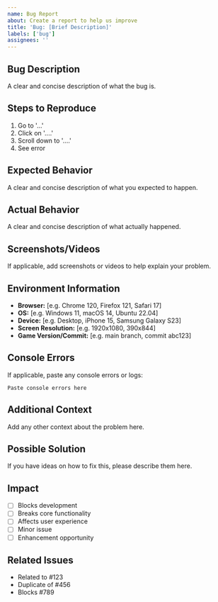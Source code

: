 ```yaml
---
name: Bug Report
about: Create a report to help us improve
title: 'Bug: [Brief Description]'
labels: ['bug']
assignees: ''
---
```


## Bug Description
A clear and concise description of what the bug is.

## Steps to Reproduce
1. Go to '...'
2. Click on '....'
3. Scroll down to '....'
4. See error

## Expected Behavior
A clear and concise description of what you expected to happen.

## Actual Behavior
A clear and concise description of what actually happened.

## Screenshots/Videos
If applicable, add screenshots or videos to help explain your problem.

## Environment Information
- **Browser:** [e.g. Chrome 120, Firefox 121, Safari 17]
- **OS:** [e.g. Windows 11, macOS 14, Ubuntu 22.04]
- **Device:** [e.g. Desktop, iPhone 15, Samsung Galaxy S23]
- **Screen Resolution:** [e.g. 1920x1080, 390x844]
- **Game Version/Commit:** [e.g. main branch, commit abc123]

## Console Errors
If applicable, paste any console errors or logs:
```
Paste console errors here
```

## Additional Context
Add any other context about the problem here.

## Possible Solution
If you have ideas on how to fix this, please describe them here.

## Impact
- [ ] Blocks development
- [ ] Breaks core functionality
- [ ] Affects user experience
- [ ] Minor issue
- [ ] Enhancement opportunity

## Related Issues
- Related to #123
- Duplicate of #456
- Blocks #789
